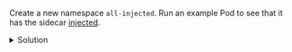 Create a new namespace `all-injected`. Run an example Pod to see that it has the sidecar [injected](https://istio.io/latest/docs/setup/additional-setup/sidecar-injection/).

<details><summary>Solution</summary>
<br>

```plan
kubectl create ns all-injected
kubectl label namespace all-injected istio-injection=enabled
kubectl run --image nginx -n all-injected injected-nginx 
kubectl get pods -n all-injected -w
```{{exec}}

</details>
<br>

Create a new pod without a sidecar. Use annotation on the pod in `all-injected` to disable sidecar and verify the result.

<details><summary>Solution</summary>
<br>

```plan
kubectl run --image nginx -n all-injected --labels=sidecar.istio.io/inject=false no-sidecar-nginx
kubectl get pods -n all-injected -w
```{{exec}}

</details>
<br>

Create namespace `not-automatic` and create a pod with injected sidecar without using the labels at all.

<details><summary>Solution</summary>
<br>

```plan
kubectl create namespace non-automatic
kubectl run --image nginx -n non-automatic non-automatic-nginx --dry-run=client -o yaml | istioctl kube-inject -f - | kubectl apply -f -
```{{exec}}

</details>